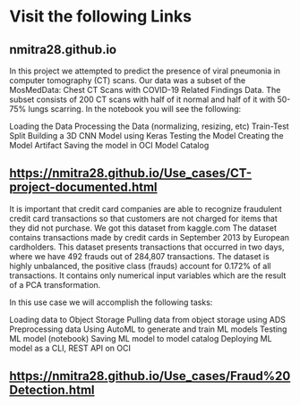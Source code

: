# Visit the following Links 

## nmitra28.github.io

In this project we attempted to predict the presence of viral pneumonia in computer tomography (CT) scans. Our data was a subset of the MosMedData: Chest CT Scans with COVID-19 Related Findings Data. The subset consists of 200 CT scans with half of it normal and half of it with 50-75% lungs scarring. In the notebook you will see the following:

Loading the Data
Processing the Data (normalizing, resizing, etc)
Train-Test Split
Building a 3D CNN Model using Keras
Testing the Model
Creating the Model Artifact
Saving the model in OCI Model Catalog


## https://nmitra28.github.io/Use_cases/CT-project-documented.html

It is important that credit card companies are able to recognize fraudulent credit card transactions so that customers are not charged for items that they did not purchase. We got this dataset from kaggle.com The dataset contains transactions made by credit cards in September 2013 by European cardholders. This dataset presents transactions that occurred in two days, where we have 492 frauds out of 284,807 transactions. The dataset is highly unbalanced, the positive class (frauds) account for 0.172% of all transactions. It contains only numerical input variables which are the result of a PCA transformation.

In this use case we will accomplish the following tasks:

Loading data to Object Storage 
Pulling data from object storage using ADS 
Preprocessing data 
Using AutoML to generate and train ML models
Testing ML model (notebook)
Saving ML model to model catalog 
Deploying ML model as a CLI, REST API on OCI

## https://nmitra28.github.io/Use_cases/Fraud%20Detection.html
